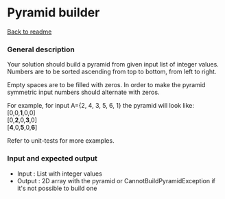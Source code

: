 # Pyramid builder #

[Back to readme](/README.md)

### General description ###

Your solution should build a pyramid from given input list of integer values.
Numbers are to be sorted ascending from top to bottom, from left to right.

Empty spaces are to be filled with zeros.
In order to make the pyramid symmetric input numbers should alternate with zeros.

For example, for input A={2, 4, 3, 5, 6, 1} the pyramid will look like:  
[0,0,**1**,0,0]  
[0,**2**,0,**3**,0]  
[**4**,0,**5**,0,**6**]

Refer to unit-tests for more examples.

### Input and expected output ###
* Input : List with integer values
* Output : 2D array with the pyramid or CannotBuildPyramidException if it's not possible to build one